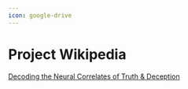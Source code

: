 ```yaml
---
icon: google-drive
---
```


# Project Wikipedia

[Decoding the Neural Correlates of Truth & Deception](https://docs.google.com/document/d/1U7aU_YUG37nhRvYXJ7WV8LgANxe7FCKA925sqUwbx-c/edit)
